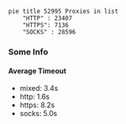 
```mermaid
pie title 52995 Proxies in list
    "HTTP" : 23407
    "HTTPS": 7136
    "SOCKS" : 28596
```

### Some Info
#### Average Timeout

- mixed: 3.4s
- http: 1.6s
- https: 8.2s
- socks: 5.0s